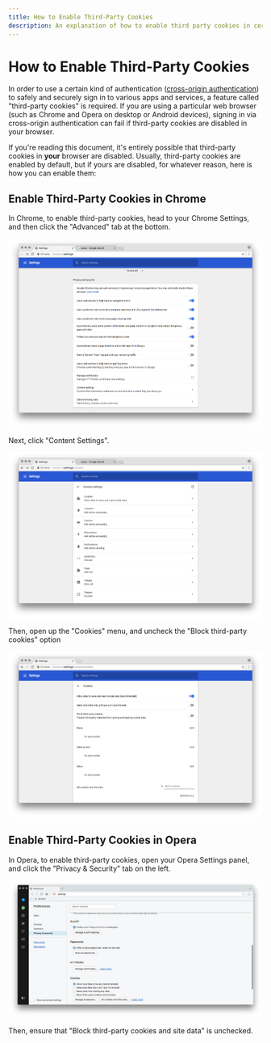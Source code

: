 ```yaml
---
title: How to Enable Third-Party Cookies
description: An explanation of how to enable third party cookies in certain web browsers
---
```

# How to Enable Third-Party Cookies

In order to use a certain kind of authentication ([cross-origin authentication](/cross-origin-authentication)) to safely and securely sign in to various apps and services, a feature called "third-party cookies" is required. If you are using a particular web browser (such as Chrome and Opera on desktop or Android devices), signing in via cross-origin authentication can fail if third-party cookies are disabled in your browser.

If you're reading this document, it's entirely possible that third-party cookies in **your** browser are disabled. Usually, third-party cookies are enabled by default, but if yours are disabled, for whatever reason, here is how you can enable them:

## Enable Third-Party Cookies in Chrome

In Chrome, to enable third-party cookies, head to your Chrome Settings, and then click the "Advanced" tab at the bottom.

![Advanced Chrome Settings](/media/articles/cross-origin-authentication/third-party-cookies-chrome-1.png)

Next, click "Content Settings".

![Advanced Chrome Settings](/media/articles/cross-origin-authentication/third-party-cookies-chrome-2.png)

Then, open up the "Cookies" menu, and uncheck the "Block third-party cookies" option

![Advanced Chrome Settings](/media/articles/cross-origin-authentication/third-party-cookies-chrome-3.png)

## Enable Third-Party Cookies in Opera

In Opera, to enable third-party cookies, open your Opera Settings panel, and click the "Privacy & Security" tab on the left.

![Advanced Chrome Settings](/media/articles/cross-origin-authentication/third-party-cookies-opera.png)

Then, ensure that "Block third-party cookies and site data" is unchecked.